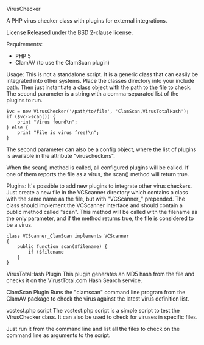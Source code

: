 VirusChecker

A PHP virus checker class with plugins for external integrations.

License
Released under the BSD 2-clause license.

Requirements:
 * PHP 5
 * ClamAV (to use the ClamScan plugin)

Usage:
This is not a standalone script. It is a generic class that can easily be integrated into other systems.
Place the classes directory into your include path. Then just instantiate a class object with the path
to the file to check. The second parameter is a string with a comma-separated list of the plugins to
run.

    $vc = new VirusChecker('/path/to/file', 'ClamScan,VirusTotalHash');
    if ($vc->scan()) {
        print "Virus found\n";
    } else {
        print "File is virus free!\n";
    }

The second parameter can also be a config object, where the list of plugins is available in the
attribute "viruscheckers".

When the scan() method is called, all configured plugins will be called. If one of them reports
the file as a virus, the scan() method will return true.

Plugins:
It's possible to add new plugins to integrate other virus checkers. Just create a new file in
the VCScanner directory which contains a class with the same name as the file, but with 
"VCScanner_" prepended. The class should implement the VCScanner interface and should
contain a public method called "scan". This method will be called with the filename as the
only parameter, and if the method returns true, the file is considered to be a virus.

    class VCScanner_ClamScan implements VCScanner
    {
        public function scan($filename) {
            if ($filename 
        }
    }


VirusTotalHash Plugin
This plugin generates an MD5 hash from the file and checks it on the VirustTotal.com Hash Search service.

ClamScan Plugin
Runs the "clamscan" command line program from the ClamAV package to check the virus against the latest
virus definition list.


vcstest.php script
The vcstest.php script is a simple script to test the VirusChecker class. It can also be used to
check for viruses in specific files.

Just run it from the command line and list all the files to check on the command line as arguments
to the script.
